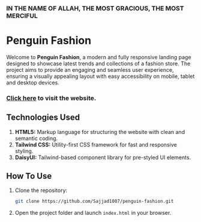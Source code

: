 ### IN THE NAME OF ALLAH, THE MOST GRACIOUS, THE MOST MERCIFUL

# Penguin Fashion

Welcome to **Penguin Fashion**, a modern and fully responsive landing page designed to showcase latest trends and collections of a fashion store. The project aims to provide an engaging and seamless user experience, ensuring a visually appealing layout with easy accessibility on mobile, tablet and desktop devices.

### [Click here](https://penguin-fashion-sajjadur-rahman.netlify.app/) to visit the website.

## Technologies Used

1. **HTML5:** Markup language for structuring the website with clean and semantic coding.
2. **Tailwind CSS:** Utility-first CSS framework for fast and responsive styling.
3. **DaisyUI:** Tailwind-based component library for pre-styled UI elements.

## How To Use

1. Clone the repository:
   ```bash
   git clone https://github.com/Sajjad1007/penguin-fashion.git
   ```
2. Open the project folder and launch `index.html` in your browser.
